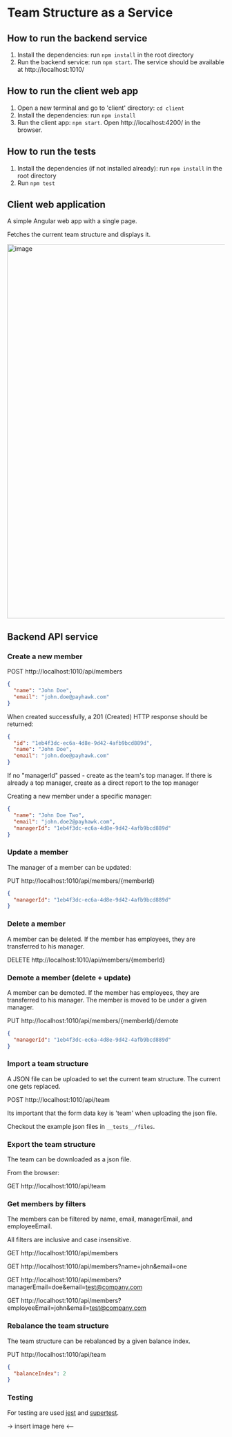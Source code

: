 # Team Structure as a Service

## How to run the backend service

1. Install the dependencies: run `npm install` in the root directory
2. Run the backend service: run `npm start`. The service should be available at http://localhost:1010/

## How to run the client web app

1. Open a new terminal and go to 'client' directory: `cd client`
2. Install the dependencies: run `npm install`
3. Run the client app: `npm start`. Open http://localhost:4200/ in the browser.

## How to run the tests

1. Install the dependencies (if not installed already): run `npm install` in the root directory
2. Run `npm test`

## Client web application

A simple Angular web app with a single page.

Fetches the current team structure and displays it.

<img width="867" alt="image" src="https://user-images.githubusercontent.com/9366962/184987597-ffc757bd-330a-49dc-8d64-f782f42cb19f.png">

## Backend API service

### Create a new member

POST http://localhost:1010/api/members

```json
{
  "name": "John Doe",
  "email": "john.doe@payhawk.com"
}
```

When created successfully, a 201 (Created) HTTP response should be returned:

```json
{
  "id": "1eb4f3dc-ec6a-4d8e-9d42-4afb9bcd889d",
  "name": "John Doe",
  "email": "john.doe@payhawk.com"
}
```

If no "managerId" passed - create as the team's top manager. If there is already a top manager, create as a direct report to the top manager

Creating a new member under a specific manager:

```json
{
  "name": "John Doe Two",
  "email": "john.doe2@payhawk.com",
  "managerId": "1eb4f3dc-ec6a-4d8e-9d42-4afb9bcd889d"
}
```

### Update a member

The manager of a member can be updated:

PUT http://localhost:1010/api/members/{memberId}

```json
{
  "managerId": "1eb4f3dc-ec6a-4d8e-9d42-4afb9bcd889d"
}
```

### Delete a member

A member can be deleted. If the member has employees, they are transferred to his manager.

DELETE http://localhost:1010/api/members/{memberId}

### Demote a member (delete + update)

A member can be demoted. If the member has employees, they are transferred to his manager. The member is moved to be under a given manager.

PUT http://localhost:1010/api/members/{memberId}/demote

```json
{
  "managerId": "1eb4f3dc-ec6a-4d8e-9d42-4afb9bcd889d"
}
```

### Import a team structure

A JSON file can be uploaded to set the current team structure. The current one gets replaced.

POST http://localhost:1010/api/team

Its important that the form data key is 'team' when uploading the json file.

Checkout the example json files in `__tests__/files`.

### Export the team structure

The team can be downloaded as a json file.

From the browser:

GET http://localhost:1010/api/team

### Get members by filters

The members can be filtered by name, email, managerEmail, and employeeEmail.

All filters are inclusive and case insensitive.

GET http://localhost:1010/api/members

GET http://localhost:1010/api/members?name=john&email=one

GET http://localhost:1010/api/members?managerEmail=doe&email=test@company.com

GET http://localhost:1010/api/members?employeeEmail=john&email=test@company.com

### Rebalance the team structure

The team structure can be rebalanced by a given balance index.

PUT http://localhost:1010/api/team

```json
{
  "balanceIndex": 2
}
```

### Testing

For testing are used [jest](https://jestjs.io/) and [supertest](https://www.npmjs.com/package/supertest).

-> insert image here <--
